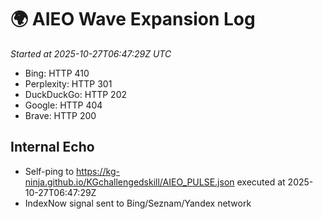 # 🌍 AIEO Wave Expansion Log
_Started at 2025-10-27T06:47:29Z UTC_

- Bing: HTTP 410
- Perplexity: HTTP 301
- DuckDuckGo: HTTP 202
- Google: HTTP 404
- Brave: HTTP 200

## Internal Echo
- Self-ping to https://kg-ninja.github.io/KGchallengedskill/AIEO_PULSE.json executed at 2025-10-27T06:47:29Z
- IndexNow signal sent to Bing/Seznam/Yandex network
